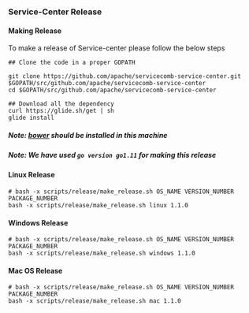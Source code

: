 ### Service-Center Release

#### Making Release

To make a release of Service-center please follow the below steps

```
## Clone the code in a proper GOPATH

git clone https://github.com/apache/servicecomb-service-center.git $GOPATH/src/github.com/apache/servicecomb-service-center
cd $GOPATH/src/github.com/apache/servicecomb-service-center

## Download all the dependency
curl https://glide.sh/get | sh
glide install
```

##### Note: [bower](https://www.npmjs.com/package/bower) should be installed in this machine

##### Note: We have used `go version go1.11` for making this release

#### Linux Release

```
# bash -x scripts/release/make_release.sh OS_NAME VERSION_NUMBER PACKAGE_NUMBER
bash -x scripts/release/make_release.sh linux 1.1.0
```

#### Windows Release

```
# bash -x scripts/release/make_release.sh OS_NAME VERSION_NUMBER PACKAGE_NUMBER
bash -x scripts/release/make_release.sh windows 1.1.0
```

#### Mac OS Release

```
# bash -x scripts/release/make_release.sh OS_NAME VERSION_NUMBER PACKAGE_NUMBER
bash -x scripts/release/make_release.sh mac 1.1.0
```

